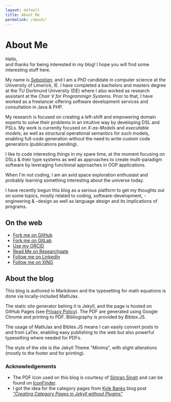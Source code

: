```yaml
---
layout: default
title: About Me
permalink: /about/
---
```


# About Me

Hello,  
and thanks for being interested in my blog! I hope you will find some interesting stuff here.

My name is [*Sebastian*](/legal/), and I am a PhD candidate in computer science at the University of Limerick, IE. I have completed a bachelors and masters degree at the TU Dortmund University (DE) where I also worked as research assistant at the *Chair V for Programmign Systems*.
Prior to that, I have worked as a freelancer offering software development services and consultation in Java & PHP.

My research is focused on creating a left-shift and empowering domain experts to
solve their problems in an intuitive way by developing DSL and PSLs. My work
is currently focused on <i>X-as-Models</i> and <i>executable models</i>, as well as
structural operational semantics for such models, enabling full-code generation without
the need to write custom code generators (publications pending).

I like to code interesting things in my spare time, at the moment focusing on DSLs & their type systems as well as
approaches to create multi-paradigm software by leveraging functional approaches in OOP applications.

When I'm not coding, I am an avid space exploration enthusiast and probably learning something interesting about
the universe today.

I have recently begun this blog as a serious platform to get my thoughts out on some topics, mostly related to
coding, software-development, -engineering & -design as well as language design and its implications of programs.


## On the web

<!--* [Follow me on Twitter](https://twitter.com/NetzwergX)-->
* [Fork me on GitHub](https://github.com/NetzwergX)
* [Fork me on GitLab](https://gitlab.com/s.teumert)
* [Use my ORCID](https://orcid.org/0000-0002-6483-3162)
* [Read Me on Researchgate](https://www.researchgate.net/profile/Sebastian-Teumert)
* [Follow me on LinkedIn](https://www.linkedin.com/in/sebastian-teumert/)
* [Follow me on XING](https://www.xing.com/profile/Sebastian_Teumert)

## About the blog

This blog is authored in Markdown and the typesetting for math equations is done via locally-included MathJax.

The static site generator behing it is Jekyll, and the page is hosted on GitHub Pages (see [Privacy Policy](/legal/)).
The PDF are generated using Google Chrome and printing to PDF. Bibliography is provided by Bibtex.JS.

The usage of MathJax and Bibtex.JS means I can easily convert posts to and from LaTex, enabling easy publishing to
the web but also powerful typesetting where needed for PDFs.

The style of the site is the Jekyll Theme "Minima", with slight alterations (mostly to the footer and for printing).

### Acknowledgements

* The PDF Icon used on this blog is courtesy of [Simran Singh](https://www.iconfinder.com/SimranSingh) and can be found on
[IconFinder](https://www.iconfinder.com/icons/2133056/document_eps_file_format_pdf_icon).
* I got the idea for the category pages from [Kyle Banks](https://kylewbanks.com/) 
blog post [*"Creating Category Pages in Jekyll without Plugins"*](https://kylewbanks.com/blog/creating-category-pages-in-jekyll-without-plugins)
